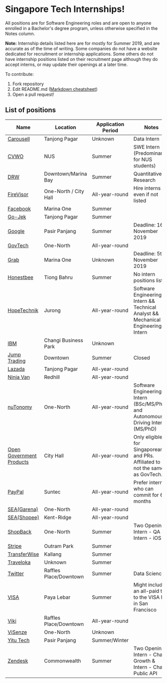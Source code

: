 
# Singapore Tech Internships!

All positions are for Software Engineering roles and are open to anyone enrolled in a Bachelor's degree program, unless otherwise specified in the Notes column.

**Note:** Internship details listed here are for mostly for Summer 2019, and are accurate as of the time of writing. Some companies do not have a website dedicated for recruitment or internship applications. Some others do not have internship positions listed on their recruitment page although they do accept interns, or may update their openings at a later time.

To contribute:
1. Fork repository
2. Edit README.md ([Markdown cheatsheet](https://github.com/tchapi/markdown-cheatsheet/blob/master/README.md))
4. Open a pull request!


## List of positions
| Name | Location | Application Period | Notes  |
|---|---|---|---|
| [Carousell](https://careers.carousell.com/)  | Tanjong Pagar | Unknown | Data Intern |
| [CVWO](https://www.comp.nus.edu.sg/~vwo/contact.html)  | NUS | Summer | SWE Intern (Predominantly for NUS students) |
| [DRW](https://boards.greenhouse.io/drw/jobs/1321748)  | Downtown/Marina Bay | Summer | Quantitative Research |
| [FireVisor](https://angel.co/firevisor/jobs) | One-North / City Hall | All-year-round | Hire interns even if not listed |
| [Facebook](https://www.facebook.com/careers/jobs/178530879678166/)  | Marina One | Summer |  |
| [Go-Jek](https://www.gojek.io/careers/) | Tanjong Pagar | Summer | |
| [Google](https://careers.google.com/jobs/results/6704630719119360-software-engineering-intern-summer-2019)  | Pasir Panjang | Summer | Deadline: 16th November 2019 |
| [GovTech](https://www.tech.gov.sg/careers/students-and-graduates/) | One-North | All-year-round | |
| [Grab](https://grab.careers/job-details/?id=962b081ccd0501029eb22deb05520ca0)  | Marina One | Unknown | Deadline: 5th November 2019 |
| [Honestbee](https://careers.honestbee.com/departments/job/)  | Tiong Bahru | Summer | No intern positions listed |
| [HopeTechnik](https://www.hopetechnik.com/careers/) | Jurong | All-year-round | Software Engineering Intern && Technical Analyst && Mechanical Engineering Intern |
| [IBM](https://careers.ibm.com/ShowJob/Id/472126/Software-Developer-Intern/?utm_campaign=google_jobs_apply&utm_source=google_jobs_apply&utm_medium=organic) | Changi Business Park | Unknown | |
| [Jump Trading](https://www.jumptrading.com/jobs.html)  | Downtown | Summer | Closed |
| [Lazada](http://www.lazada.com/work-at-lazada) | Tanjong Pagar | All-year-round | |
| [Ninja Van](https://www.ninjavan.co/en-sg/careers) | Redhill | All-year-round | |
| [nuTonomy](https://www.nutonomy.com/careers/) | One-North | All-year-round | Software Engineering Intern (BSc/MS/PhD) and Autonomous Driving Intern (MS/PhD) |
| [Open Government Products](https://open.gov.sg/) | City Hall | All-year-round | Only eligible for Singaporeans and PRs. Affiliated to but not the same as GovTech. |
| [PayPal](https://www.paypal.com/us/webapps/mpp/jobs) | Suntec | All-year-round | Prefer interns who can commit for 6 months |
| [SEA(Garena)](https://career.seagroup.com/programs?pos=LIP-area)  | One-North | All-year-round | |
| [SEA(Shopee)](https://careers.shopee.sg/) | Kent-Ridge | All-year-round | |
| [ShopBack](http://careers.shopback.com/singapore)  | One-North | Summer | Two Openings: Intern - QA & Intern - iOS |
| [Stripe](https://stripe.com/jobs/positions/engineering-intern-singapore)  | Outram Park | Summer | |
| [TransferWise](https://transferwise.com/gb/about/bootcamp) | Kallang | Summer | |
| [Traveloka](https://www.traveloka.com/en-sg/careers/internships)| Unknown | Summer | |
| [Twitter](https://careers.twitter.com/en/work-for-twitter/201812/intern-data-science-singapore-.html)  | Raffles Place/Downtown | Summer | Data Science |
| [VISA](https://www.visa.co.in/careers/job-details.jobid.743999675740916.deptid.868537.html)  | Paya Lebar | Summer | Might include an all-paid trip to the VISA HQ in San Francisco |
| [Viki](https://rakuten.referrals.selectminds.com/viki/jobs/engineering-summer-internship-7928) | Raffles Place/Downtown | All-year-round | |
| [ViSenze](https://visenze.workable.com/j/E0ED8C637D)  | One-North | Unknown | |
| [Yitu Tech](https://yitutech.sg/careers/) | Pasir Panjang | Summer/Winter | |
| [Zendesk](https://www.zendesk.com/jobs/singapore/)  | Commonwealth | Summer | Two Openings: Intern - Chat Growth & Intern - Chat Public API |

